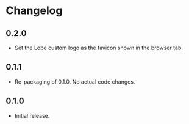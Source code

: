 # Changelog

## 0.2.0

* Set the Lobe custom logo as the favicon shown in the browser tab.

## 0.1.1

* Re-packaging of 0.1.0. No actual code changes.

## 0.1.0

* Initial release.

